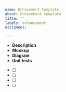 ```yaml
---
name: Enhacement template
about: Enhacement template
title: ''
labels: enhancement
assignees: ''

---
```


- **Description**
- **Mookup**
- **Diagram**
- **Unit tests**
- [ ]
- [ ]
- [ ]
- [ ]
